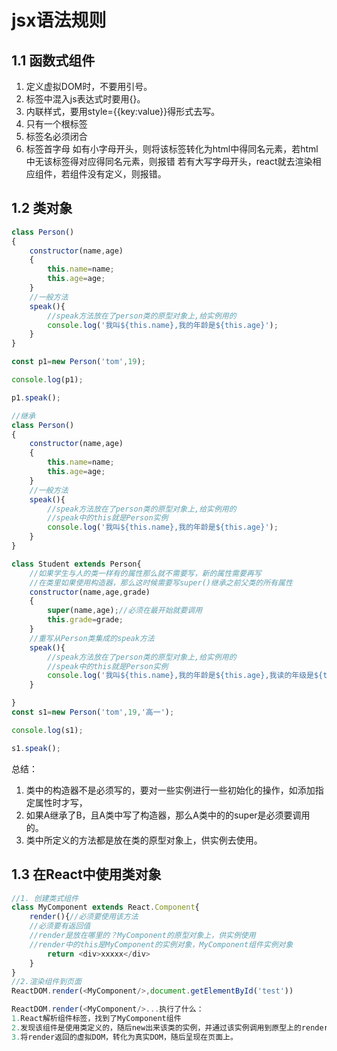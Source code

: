 # jsx语法规则

## 1.1 函数式组件

1. 定义虚拟DOM时，不要用引号。
2. 标签中混入js表达式时要用{}。
3. 内联样式，要用style={{key:value}}得形式去写。
4. 只有一个根标签
5. 标签名必须闭合
6. 标签首字母
    如有小字母开头，则将该标签转化为html中得同名元素，若html中无该标签得对应得同名元素，则报错
    若有大写字母开头，react就去渲染相应组件，若组件没有定义，则报错。

## 1.2 类对象

```javascript
class Person()
{
    constructor(name,age)
    {
        this.name=name;
        this.age=age;
    }
    //一般方法
    speak(){
        //speak方法放在了person类的原型对象上,给实例用的
        console.log('我叫${this.name},我的年龄是${this.age}');
    }
}

const p1=new Person('tom',19);

console.log(p1);

p1.speak();
```


```javascript
//继承
class Person()
{
    constructor(name,age)
    {
        this.name=name;
        this.age=age;
    }
    //一般方法
    speak(){
        //speak方法放在了person类的原型对象上,给实例用的
        //speak中的this就是Person实例
        console.log('我叫${this.name},我的年龄是${this.age}');
    }
}

class Student extends Person{
    //如果学生与人的类一样有的属性那么就不需要写，新的属性需要再写
    //在类里如果使用构造器，那么这时候需要写super()继承之前父类的所有属性
    constructor(name,age,grade)
    {
        super(name,age);//必须在最开始就要调用
        this.grade=grade;
    }
    //重写从Person类集成的speak方法
    speak(){
        //speak方法放在了person类的原型对象上,给实例用的
        //speak中的this就是Person实例
        console.log('我叫${this.name},我的年龄是${this.age},我读的年级是${this.grade}');
    }

}
const s1=new Person('tom',19,'高一');

console.log(s1);

s1.speak();
```

总结：
1. 类中的构造器不是必须写的，要对一些实例进行一些初始化的操作，如添加指定属性时才写，
2. 如果A继承了B，且A类中写了构造器，那么A类中的的super是必须要调用的。
3. 类中所定义的方法都是放在类的原型对象上，供实例去使用。


## 1.3 在React中使用类对象


```javascript
//1. 创建类式组件
class MyComponent extends React.Component{
    render(){//必须要使用该方法
    //必须要有返回值
    //render是放在哪里的？MyComponent的原型对象上，供实例使用
    //render中的this是MyComponent的实例对象，MyComponent组件实例对象
        return <div>xxxxx</div>
    }
}
//2.渲染组件到页面
ReactDOM.render(<MyComponent/>,document.getElementById('test'))

ReactDOM.render(<MyComponent/>...执行了什么：
1.React解析组件标签，找到了MyComponent组件
2.发现该组件是使用类定义的，随后new出来该类的实例，并通过该实例调用到原型上的render方法。
3.将render返回的虚拟DOM，转化为真实DOM，随后呈现在页面上。
```